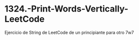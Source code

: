 # 1324.-Print-Words-Vertically-LeetCode
Ejercicio de String de LeetCode de un principiante  para otro 7w7
